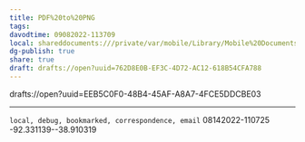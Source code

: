 ```yaml
---
title: PDF%20to%20PNG
tags: 
davodtime: 09082022-113709
local: shareddocuments:///private/var/mobile/Library/Mobile%20Documents/iCloud~md~obsidian/Documents/OBSHIDDIAN/drafts/762D8E0B-EF3C-4D72-AC12-618B54CFA788.md
dg-publish: true
share: true
draft: drafts://open?uuid=762D8E0B-EF3C-4D72-AC12-618B54CFA788
---
```

drafts://open?uuid=EEB5C0F0-48B4-45AF-A8A7-4FCE5DDCBE03


---

`local, debug, bookmarked, correspondence, email`
08142022-110725
-92.331139--38.910319